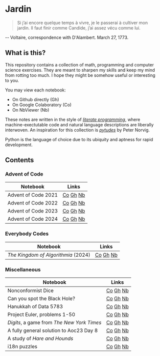 # Jardin

> Si j’ai encore quelque temps à vivre, je le passerai à cultiver mon jardin. Il faut finir comme Candide, j’ai assez vécu comme lui.

-- Voltaire, correspondence with D'Alambert. March 27, 1773.

## What is this?
This repository contains a collection of math, programming and computer science exercises. 
They are meant to sharpen my skills and keep my mind from rotting too much. I hope they might be somehow useful or interesting to you.

You may view each notebook:
- On Github directly (Gh)
- On Google Colaboratory (Co)
- On NbViewer (Nb)

These notes are written in the style of [_literate programming_](https://github.com/norvig/pytudes), 
where machine-exectutable code and natural language descriptions are liberally interwoven.
An inspiration for this collection is [_pytudes_](https://github.com/norvig/pytudes) by Peter Norvig.

Python is the language of choice due to its ubiquity and aptness for rapid development. 

## Contents

### Advent of Code
| Notebook              | Links                                                                                                                                                                                                                                                                                               |
|-----------------------|-----------------------------------------------------------------------------------------------------------------------------------------------------------------------------------------------------------------------------------------------------------------------------------------------------|
| Advent of Code 2021   | [Co](https://colab.research.google.com/github/edoannunziata/jardin/blob/master/aoc21/AdventOfCode21.ipynb) [Gh](https://github.com/edoannunziata/jardin/blob/master/aoc21/AdventOfCode21.ipynb) [Nb](https://nbviewer.org/github/edoannunziata/jardin/blob/master/aoc21/AdventOfCode21.ipynb)       |
| Advent of Code 2022   | [Co](https://colab.research.google.com/github/edoannunziata/jardin/blob/master/aoc22/AdventOfCode22.ipynb) [Gh](https://github.com/edoannunziata/jardin/blob/master/aoc22/AdventOfCode22.ipynb) [Nb](https://nbviewer.org/github/edoannunziata/jardin/blob/master/aoc22/AdventOfCode22.ipynb)       |
| Advent of Code 2023   | [Co](https://colab.research.google.com/github/edoannunziata/jardin/blob/master/aoc23/AdventOfCode23.ipynb) [Gh](https://github.com/edoannunziata/jardin/blob/master/aoc23/AdventOfCode23.ipynb) [Nb](https://nbviewer.org/github/edoannunziata/jardin/blob/master/aoc23/AdventOfCode23.ipynb)       |
| Advent of Code 2024   | [Co](https://colab.research.google.com/github/edoannunziata/jardin/blob/master/aoc24/AdventOfCode24.ipynb) [Gh](https://github.com/edoannunziata/jardin/blob/master/aoc24/AdventOfCode24.ipynb) [Nb](https://nbviewer.org/github/edoannunziata/jardin/blob/master/aoc24/AdventOfCode24.ipynb)       |

### Everybody Codes
| Notebook | Links |
| -------- | ----- |
| *The Kingdom of Algorithmia* (2024) | [Co](https://colab.research.google.com/github/edoannunziata/jardin/blob/master/ec24/EverybodyCodes24.ipynb) [Gh](https://github.com/edoannunziata/jardin/blob/master/ec24/EverybodyCodes24.ipynb) [Nb](https://nbviewer.org/github/edoannunziata/jardin/blob/master/ec24/EverybodyCodes24.ipynb)       |

### Miscellaneous
| Notebook                                   | Links                                                                                                                                                                                                                                                                                                                             |
|--------------------------------------------|-----------------------------------------------------------------------------------------------------------------------------------------------------------------------------------------------------------------------------------------------------------------------------------------------------------------------------------|
| Nonconformist Dice                         | [Co](https://colab.research.google.com/github/edoannunziata/jardin/blob/master/misc/NonconformistDice.ipynb) [Gh](https://github.com/edoannunziata/jardin/blob/master/misc/NonconformistDice.ipynb) [Nb](https://nbviewer.org/github/edoannunziata/jardin/blob/master/misc/NonconformistDice.ipynb)                               |
| Can you spot the Black Hole?               | [Co](https://colab.research.google.com/github/edoannunziata/jardin/blob/master/misc/BlackHole.ipynb) [Gh](https://github.com/edoannunziata/jardin/blob/master/misc/BlackHole.ipynb) [Nb](https://nbviewer.org/github/edoannunziata/jardin/blob/master/misc/BlackHole.ipynb)                                                       |
| Hanukkah of Data 5783                      | [Co](https://colab.research.google.com/github/edoannunziata/jardin/blob/master/hod83/HanukkahOfData83.ipynb) [Gh](https://github.com/edoannunziata/jardin/blob/master/hod83/HanukkahOfData83.ipynb) [Nb](https://nbviewer.org/github/edoannunziata/jardin/blob/master/hod83/HanukkahOfData83.ipynb)                               |
| Project Euler, problems 1-50               | [Co](https://colab.research.google.com/github/edoannunziata/jardin/blob/master/projecteuler/ProjectEuler.ipynb) [Gh](https://github.com/edoannunziata/jardin/blob/master/projecteuler/ProjectEuler.ipynb) [Nb](https://nbviewer.org/github/edoannunziata/jardin/blob/master/projecteuler/ProjectEuler.ipynb)                      |
| _Digits_, a game from _The New York Times_ | [Co](https://colab.research.google.com/github/edoannunziata/jardin/blob/master/misc/Digits.ipynb) [Gh](https://github.com/edoannunziata/jardin/blob/master/misc/Digits.ipynb) [Nb](https://nbviewer.org/github/edoannunziata/jardin/blob/master/misc/Digits.ipynb)                                                                |
| A fully general solution to Aoc23 Day 8    | [Co](https://colab.research.google.com/github/edoannunziata/jardin/blob/master/misc/Aoc23Day8BonusRound.ipynb) [Gh](https://github.com/edoannunziata/jardin/blob/master/misc/Aoc23Day8BonusRound.ipynb) [Nb](https://nbviewer.org/github/edoannunziata/jardin/blob/master/misc/Aoc23Day8BonusRound.ipynb)                         |
| A study of _Hare and Hounds_               | [Co](https://colab.research.google.com/github/edoannunziata/jardin/blob/master/misc/HareAndHounds.ipynb) [Gh](https://github.com/edoannunziata/jardin/blob/master/misc/HareAndHounds.ipynb) [Nb](https://nbviewer.org/github/edoannunziata/jardin/blob/master/misc/HareAndHounds.ipynb)                                           |
| i18n puzzles                               | [Co](https://colab.research.google.com/github/edoannunziata/jardin/blob/master/i18n/InternationalizationPuzzles.ipynb) [Gh](https://github.com/edoannunziata/jardin/blob/master/i18n/InternationalizationPuzzles.ipynb) [Nb](https://nbviewer.org/github/edoannunziata/jardin/blob/master/i18n/InternationalizationPuzzles.ipynb) |
